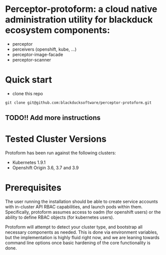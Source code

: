 # Perceptor-protoform: a cloud native administration utility for blackduck ecosystem components:

- perceptor
- perceivers (openshift, kube, ...)
- perceptor-image-facade
- perceptor-scanner

# Quick start

 - clone this repo

```
git clone git@github.com:blackducksoftware/perceptor-protoform.git
```

## TODO!!  Add more instructions

# Tested Cluster Versions

Protoform has been run against the following clusters:

- Kubernetes 1.9.1
- Openshift Origin 3.6, 3.7 and 3.9

# Prerequisites

The user running the installation should be able to create service accounts with in-cluster API RBAC capabilities, and launch pods within them.  Specifically, protoform assumes access to oadm (for openshift users) or the ability to define RBAC objects (for kubernetes users).  

Protoform will attempt to detect your cluster type, and bootstrap all necessary components as needed.  This is done via environment variables, but the implementation is highly fluid right now, and we are leaning towards command line options once basic hardening of the core functionality is done.

